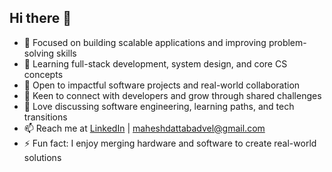 ## Hi there 👋

- 🔭 Focused on building scalable applications and improving problem-solving skills  
- 🌱 Learning full-stack development, system design, and core CS concepts  
- 👯 Open to impactful software projects and real-world collaboration  
- 🤝 Keen to connect with developers and grow through shared challenges  
- 💬 Love discussing software engineering, learning paths, and tech transitions  
- 📫 Reach me at [LinkedIn](https://www.linkedin.com/in/mahesh-datta-badvel-6b3184251/) | maheshdattabadvel@gmail.com  
- ⚡ Fun fact: I enjoy merging hardware and software to create real-world solutions
